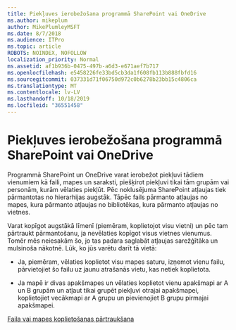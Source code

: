 ```yaml
---
title: Piekļuves ierobežošana programmā SharePoint vai OneDrive
ms.author: mikeplum
author: MikePlumleyMSFT
ms.date: 8/7/2018
ms.audience: ITPro
ms.topic: article
ROBOTS: NOINDEX, NOFOLLOW
localization_priority: Normal
ms.assetid: af1b936b-0475-497b-a6d3-e671aef7b717
ms.openlocfilehash: e5458226fe33bd5cb3da1f608fb113b888fbfd16
ms.sourcegitcommit: 037331d71f06750d972c0b6278b23bb15c4806ca
ms.translationtype: MT
ms.contentlocale: lv-LV
ms.lasthandoff: 10/18/2019
ms.locfileid: "36551458"
---
```

# <a name="restrict-access-in-sharepoint-or-onedrive"></a>Piekļuves ierobežošana programmā SharePoint vai OneDrive

Programmā SharePoint un OneDrive varat ierobežot piekļuvi tādiem vienumiem kā faili, mapes un saraksti, piešķirot piekļuvi tikai tām grupām vai personām, kurām vēlaties piekļūt. Pēc noklusējuma SharePoint atļaujas tiek pārmantotas no hierarhijas augstāk. Tāpēc fails pārmanto atļaujas no mapes, kura pārmanto atļaujas no bibliotēkas, kura pārmanto atļaujas no vietnes.
  
Varat kopīgot augstākā līmenī (piemēram, koplietojot visu vietni) un pēc tam pārtraukt pārmantošanu, ja nevēlaties kopīgot visus vietnes vienumus. Tomēr mēs neiesakām šo, jo tas padara saglabāt atļaujas sarežģītāka un mulsinoša nākotnē. Lūk, ko jūs varētu darīt tā vietā:
  
- Ja, piemēram, vēlaties koplietot visu mapes saturu, izņemot vienu failu, pārvietojiet šo failu uz jaunu atrašanās vietu, kas netiek koplietota.
    
- Ja mapē ir divas apakšmapes un vēlaties koplietot vienu apakšmapi ar A un B grupām un atļaut tikai grupēt piekļuvi otrajai apakšmapei, koplietojiet vecākmapi ar A grupu un pievienojiet B grupu pirmajai apakšmapei.
    
[Faila vai mapes koplietošanas pārtraukšana](https://go.microsoft.com/fwlink/?linkid=2008861)
  

